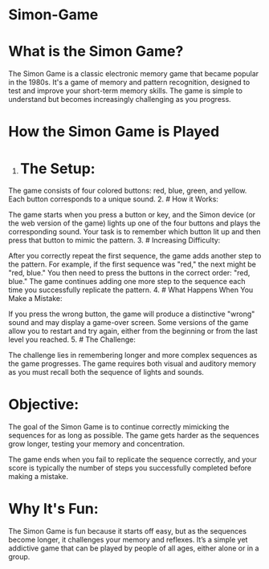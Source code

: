 # Simon-Game
# What is the Simon Game?
The Simon Game is a classic electronic memory game that became popular in the 1980s. It's a game of memory and pattern recognition, designed to test and improve your short-term memory skills. The game is simple to understand but becomes increasingly challenging as you progress.

# How the Simon Game is Played
1. # The Setup:

The game consists of four colored buttons: red, blue, green, and yellow.
Each button corresponds to a unique sound.
2. # How it Works:

The game starts when you press a button or key, and the Simon device (or the web version of the game) lights up one of the four buttons and plays the corresponding sound.
Your task is to remember which button lit up and then press that button to mimic the pattern.
3. # Increasing Difficulty:

After you correctly repeat the first sequence, the game adds another step to the pattern. For example, if the first sequence was "red," the next might be "red, blue."
You then need to press the buttons in the correct order: "red, blue."
The game continues adding one more step to the sequence each time you successfully replicate the pattern.
4. # What Happens When You Make a Mistake:

If you press the wrong button, the game will produce a distinctive "wrong" sound and may display a game-over screen.
Some versions of the game allow you to restart and try again, either from the beginning or from the last level you reached.
5. # The Challenge:

The challenge lies in remembering longer and more complex sequences as the game progresses.
The game requires both visual and auditory memory as you must recall both the sequence of lights and sounds.
# Objective:
The goal of the Simon Game is to continue correctly mimicking the sequences for as long as possible. The game gets harder as the sequences grow longer, testing your memory and concentration.

The game ends when you fail to replicate the sequence correctly, and your score is typically the number of steps you successfully completed before making a mistake.

# Why It's Fun:
The Simon Game is fun because it starts off easy, but as the sequences become longer, it challenges your memory and reflexes. It’s a simple yet addictive game that can be played by people of all ages, either alone or in a group.









